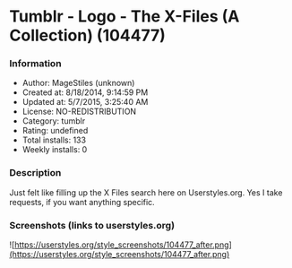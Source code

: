 # Tumblr - Logo - The X-Files (A Collection) (104477)

### Information
- Author: MageStiles (unknown)
- Created at: 8/18/2014, 9:14:59 PM
- Updated at: 5/7/2015, 3:25:40 AM
- License: NO-REDISTRIBUTION
- Category: tumblr
- Rating: undefined
- Total installs: 133
- Weekly installs: 0


### Description
Just felt like filling up the X Files search here on Userstyles.org. Yes I take requests, if you want anything specific.


### Screenshots (links to userstyles.org)
![https://userstyles.org/style_screenshots/104477_after.png](https://userstyles.org/style_screenshots/104477_after.png)


